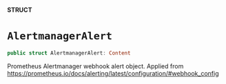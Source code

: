 **STRUCT**

# `AlertmanagerAlert`

```swift
public struct AlertmanagerAlert: Content
```

Prometheus Alertmanager webhook alert object.
Applied from https://prometheus.io/docs/alerting/latest/configuration/#webhook_config
